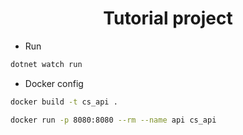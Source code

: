 # <center>Tutorial project</center>

- Run
```bash
dotnet watch run
```

- Docker config
```bash
docker build -t cs_api .
```

```bash
docker run -p 8080:8080 --rm --name api cs_api
```
